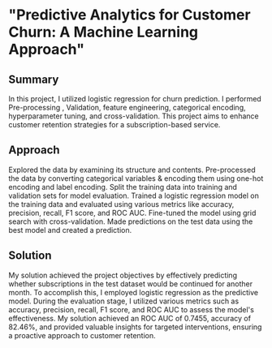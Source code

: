 # "Predictive Analytics for Customer Churn: A Machine Learning Approach"

## Summary 
In this project, I utilized logistic regression for churn prediction. I performed Pre-processing , Validation, feature engineering, categorical encoding, hyperparameter tuning, and cross-validation. This project aims to enhance customer retention strategies for a subscription-based service.

## Approach
Explored the data by examining its structure and contents. Pre-processed the data by converting categorical variables & encoding them using one-hot encoding and label encoding. Split the training data into training and validation sets for model evaluation. Trained a logistic regression model on the training data and evaluated using various metrics like accuracy, precision, recall, F1 score, and ROC AUC. Fine-tuned the model using grid search with cross-validation. Made predictions on the test data using the best model and created a prediction.

## Solution
My solution achieved the project objectives by effectively predicting whether subscriptions in the test dataset would be continued for another month. To accomplish this, I employed logistic regression as the predictive model. During the evaluation stage, I utilized various metrics such as accuracy, precision, recall, F1 score, and ROC AUC to assess the model's effectiveness. My solution achieved an ROC AUC of 0.7455, accuracy of 82.46%, and provided valuable insights for targeted interventions, ensuring a proactive approach to customer retention.
